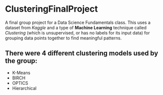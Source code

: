 # ClusteringFinalProject
A final group project for a Data Science Fundamentals class. This uses a dataset from *Kaggle* and a type of **Machine Learning** technique called *Clustering* (which is unsupervised, or has no labels for its input data) for grouping data points together to find meaningful patterns.


## There were 4 different clustering models used by the group:
* K-Means
* BIRCH
* OPTICS
* Hierarchical
